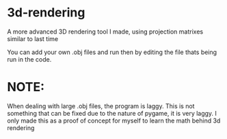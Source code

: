 # 3d-rendering
A more advanced 3D rendering tool I made, using projection matrixes similar to last time

You can add your own .obj files and run then by editing the file thats being run in the code.


# NOTE:

When dealing with large .obj files, the program is laggy. This is not something that can be fixed due to the nature of pygame, it is very laggy. I only made this as a proof of concept for myself to learn the math behind 3d rendering
